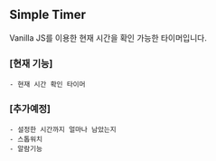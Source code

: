 ## Simple Timer
Vanilla JS를 이용한 현재 시간을 확인 가능한 타이머입니다.

### [현재 기능]
    - 현재 시간 확인 타이머
    
### [추가예정]
    - 설정한 시간까지 얼마나 남았는지
    - 스톱워치
    - 알람기능
